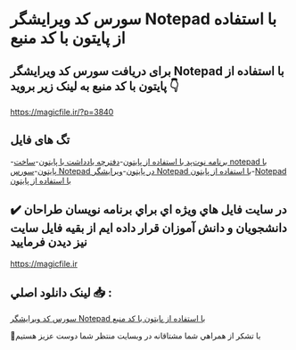 # سورس کد ویرایشگر Notepad با استفاده از پایتون با کد منبع

## برای دریافت سورس کد ویرایشگر Notepad با استفاده از پایتون با کد منبع به لینک زیر بروید 👇

https://magicfile.ir/?p=3840

## تگ های فایل

-[برنامه نوت‌پد با استفاده از پایتون](https://magicfile.ir/product/%d8%b3%d9%88%d8%b1%d8%b3-%da%a9%d8%af-%d9%88%db%8c%d8%b1%d8%a7%db%8c%d8%b4%da%af%d8%b1-notepad-%d8%a8%d8%a7-%d8%a7%d8%b3%d8%aa%d9%81%d8%a7%d8%af%d9%87-%d8%a7%d8%b2-%d9%be%d8%a7%db%8c%d8%aa%d9%88%d9%86/)-[دفترچه یادداشت با پایتون](https://magicfile.ir/product/%d8%b3%d9%88%d8%b1%d8%b3-%da%a9%d8%af-%d9%88%db%8c%d8%b1%d8%a7%db%8c%d8%b4%da%af%d8%b1-notepad-%d8%a8%d8%a7-%d8%a7%d8%b3%d8%aa%d9%81%d8%a7%d8%af%d9%87-%d8%a7%d8%b2-%d9%be%d8%a7%db%8c%d8%aa%d9%88%d9%86/)-[ساخت notepad با پایتون](https://magicfile.ir/product/%d8%b3%d9%88%d8%b1%d8%b3-%da%a9%d8%af-%d9%88%db%8c%d8%b1%d8%a7%db%8c%d8%b4%da%af%d8%b1-notepad-%d8%a8%d8%a7-%d8%a7%d8%b3%d8%aa%d9%81%d8%a7%d8%af%d9%87-%d8%a7%d8%b2-%d9%be%d8%a7%db%8c%d8%aa%d9%88%d9%86/)-[سورس Notepad در پایتون](https://magicfile.ir/product/%d8%b3%d9%88%d8%b1%d8%b3-%da%a9%d8%af-%d9%88%db%8c%d8%b1%d8%a7%db%8c%d8%b4%da%af%d8%b1-notepad-%d8%a8%d8%a7-%d8%a7%d8%b3%d8%aa%d9%81%d8%a7%d8%af%d9%87-%d8%a7%d8%b2-%d9%be%d8%a7%db%8c%d8%aa%d9%88%d9%86/)-[ویرایشگر Notepad با استفاده از پایتون](https://magicfile.ir/product/%d8%b3%d9%88%d8%b1%d8%b3-%da%a9%d8%af-%d9%88%db%8c%d8%b1%d8%a7%db%8c%d8%b4%da%af%d8%b1-notepad-%d8%a8%d8%a7-%d8%a7%d8%b3%d8%aa%d9%81%d8%a7%d8%af%d9%87-%d8%a7%d8%b2-%d9%be%d8%a7%db%8c%d8%aa%d9%88%d9%86/)-[Notepad با استفاده از پایتون](https://magicfile.ir/product/%d8%b3%d9%88%d8%b1%d8%b3-%da%a9%d8%af-%d9%88%db%8c%d8%b1%d8%a7%db%8c%d8%b4%da%af%d8%b1-notepad-%d8%a8%d8%a7-%d8%a7%d8%b3%d8%aa%d9%81%d8%a7%d8%af%d9%87-%d8%a7%d8%b2-%d9%be%d8%a7%db%8c%d8%aa%d9%88%d9%86/)

## ✔️ در سايت فايل هاي ويژه اي براي برنامه نويسان طراحان دانشجويان و دانش آموزان قرار داده ايم از بقيه فايل سايت نيز ديدن فرماييد

https://magicfile.ir


## لينک دانلود اصلي 📥 :

[سورس کد ویرایشگر Notepad با استفاده از پایتون با کد منبع](https://magicfile.ir/product/%d8%b3%d9%88%d8%b1%d8%b3-%da%a9%d8%af-%d9%88%db%8c%d8%b1%d8%a7%db%8c%d8%b4%da%af%d8%b1-notepad-%d8%a8%d8%a7-%d8%a7%d8%b3%d8%aa%d9%81%d8%a7%d8%af%d9%87-%d8%a7%d8%b2-%d9%be%d8%a7%db%8c%d8%aa%d9%88%d9%86/) 


🙏با تشکر از همراهي شما مشتاقانه در وبسایت منتظر شما دوست عزیز هستیم

